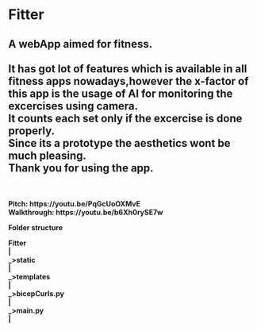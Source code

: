 # Fitter
<h2>
A webApp aimed for fitness.<br><br>It has got lot of features which is available in all fitness apps nowadays,however the x-factor of this app is the usage of AI for monitoring the excercises using camera.<br> It counts each set only if the excercise is done properly.<br>Since its a prototype the aesthetics wont be much pleasing.<br>Thank you for using the app.
</h2>
<br><br>
<b>Pitch: https://youtu.be/PqGcUoOXMvE<b><br>
<b> Walkthrough: https://youtu.be/b6Xh0rySE7w</b>
<p>
 <b>Folder structure</b><br>
  
  Fitter<br>
  |<br>
  _>static<br>
  |<br>
  _>templates<br>
  |<br>
  _>bicepCurls.py<br>
  |<br>
  _>main.py<br>
  |<br>
  </p>
